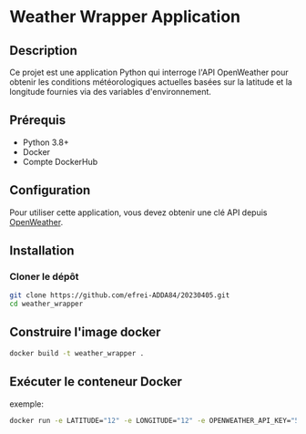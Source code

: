 # Weather Wrapper Application

## Description
Ce projet est une application Python qui interroge l'API OpenWeather pour obtenir les conditions météorologiques actuelles basées sur la latitude et la longitude fournies via des variables d'environnement.

## Prérequis
- Python 3.8+
- Docker
- Compte DockerHub

## Configuration
Pour utiliser cette application, vous devez obtenir une clé API depuis [OpenWeather](https://openweathermap.org/api).

## Installation

### Cloner le dépôt
```bash
git clone https://github.com/efrei-ADDA84/20230405.git
cd weather_wrapper
```

## Construire l'image docker
```bash
docker build -t weather_wrapper .
```
## Exécuter le conteneur Docker

exemple:
```bash
docker run -e LATITUDE="12" -e LONGITUDE="12" -e OPENWEATHER_API_KEY="5a3638a1fe348edbce720562c4d4c0cc" weather_wrapper
```
